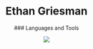 <h1 align="center">Ethan Griesman</h1>

<!--
**EthanGriesman/EthanGriesman** is a ✨ _special_ ✨ repository because its `README.md` (this file) appears on your GitHub profile.

Here are some ideas to get you started:

[![My Skills](https://skillicons.dev/icons?i=js,html,css,wasm)](https://skillicons.dev)

- 🔭 I’m currently working on ...
- 🌱 I’m currently learning ...
- 👯 I’m looking to collaborate on ...
- 🤔 I’m looking for help with ...
- 💬 Ask me about ...
- 📫 How to reach me: ...
- 😄 Pronouns: ...
- ⚡ Fun fact: ...
-->
<p align="center">### Languages and Tools</h1>
<p align="center">
  <a href="https://skillicons.dev">
    <img src="https://skillicons.dev/icons?i=py,java,c,cpp,arduino,html,css,js,php,git,androidstudio,figma,powershell" />
  </a>
</p>
